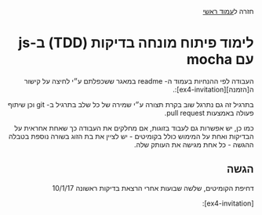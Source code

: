<div dir="rtl">
<div>
</div>

חזרה ל[עמוד ראשי](../../..)


# לימוד פיתוח מונחה בדיקות (TDD) ב-js עם mocha

העבודה לפי ההנחיות בעמוד ה- readme במאגר ששכפלתם ע״י לחיצה על קישור ה[הזמנה][ex4-invitation]:.

בתרגיל זה גם נתרגל שוב בקרת תצורה ע״י שמירה של כל שלב בתרגיל ב- git וכן שיתוף פעולה באמצעות pull request.


כמו כן, יש אפשרות גם לעבוד בזוגות, אם מחלקים את העבודה כך שאחת אחראית על הבדיקות ואחת על המימוש כולל בקומיטים - יש לציין את בת הזוג בשורה נוספת בטבלה ההגשה - כל אחת מגישה את העותק שלה.
## הגשה
דחיפת הקומיטים, שלשה שבועות אחרי הרצאת בדיקות ראשונה 10/1/17

<!-- links -->
[ex4-invitation]: 